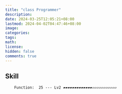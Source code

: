 ```yaml
---
title: "class Programmer"
description: 
date: 2024-03-25T12:05:21+08:00
lastmod: 2024-04-02T04:47:46+08:00
image: 
categories: 
tags: 
math: 
license: 
hidden: false
comments: true
---
```

## Skill

        Function:  25 --- Lv2 ▰▰▰▰▰▰▰▰▰▰▰▰▰▱▱▱▱▱▱▱▱▱▱▱

